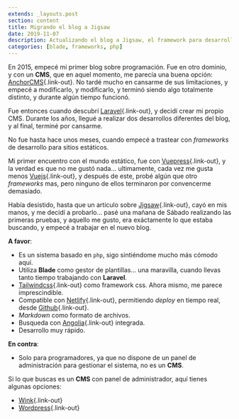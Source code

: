```yaml
---
extends: _layouts.post
section: content
title: Migrando el blog a Jigsaw
date: 2019-11-07
description: Actualizando el blog a Jigsaw, el framework para desarrollo de sitios estáticos 
categories: [blade, frameworks, php]
---
```


En 2015, empecé mi primer blog sobre programación. Fue en otro dominio, y con un **CMS**, que en aquel momento, me parecía una buena opción: [AnchorCMS](https://anchorcms.com/){.link-out}. No tardé mucho en cansarme de sus limitaciones, y empecé a modificarlo, y modificarlo, y terminó siendo algo totalmente distinto, y durante algún tiempo funcionó. 

Fue entonces cuando descubrí [Laravel](https://laravel.com){.link-out}, y decidí crear mi propio CMS. Durante los años, llegué a realizar dos desarrollos diferentes del blog, y al final, terminé por cansarme.

No fue hasta hace unos meses, cuando empecé a trastear con *frameworks* de desarrollo para sitios estáticos. 

Mi primer encuentro con el mundo estático, fue con [Vuepress](https://vuepress.vuejs.org/){.link-out}, y la verdad es que no me gustó nada... ultimamente, cada vez me gusta menos [Vuejs](https://vuejs.org/){.link-out}, y después de este, probé algún que otro *frameworks* mas, pero ninguno de ellos terminaron por convencerme demasiado. 

Había desistido, hasta que un artículo sobre [Jigsaw](https://jigsaw.tighten.co/){.link-out}, cayó en mis manos, y me decidí a probarlo... pasé una mañana de Sábado realizando las primeras pruebas, y aquello me gusto, era exáctamente lo que estaba buscando, y empecé a trabajar en el nuevo blog.

**A favor**:

* Es un sistema basado en `php`, sigo sintiéndome mucho más cómodo aquí.
* Utiliza **Blade** como gestor de plantillas... una maravilla, cuando llevas tanto tiempo trabajando con **Laravel**.
* [Tailwindcss](https://tailwindcss.com/){.link-out} como framework css. Ahora mismo, me parece imprescindible.
* Compatible con [Netlify](https://www.netlify.com/){.link-out}, permitiendo *deploy* en tiempo real, desde [Github](https://github.com/){.link-out}.
* *Markdown* como formato de archivos.
* Busqueda con [Angolia](https://www.algolia.com/){.link-out} integrada.
* Desarrollo muy rápido.

**En contra**:

* Solo para programadores, ya que no dispone de un panel de administración para gestionar el sistema, no es un **CMS**.

Si lo que buscas es un **CMS** con panel de administrador, aquí tienes algunas opciones: 

* [Wink](https://wink.themsaid.com/){.link-out} 
* [Wordpress](https://es.wordpress.com/){.link-out}

